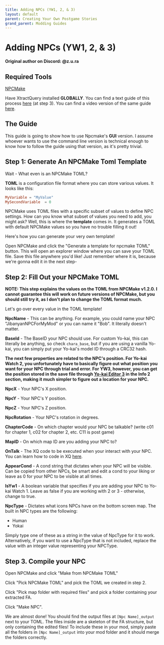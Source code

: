 ```yaml
---
title: Adding NPCs (YW1, 2, & 3)
layout: default
parent: Creating Your Own Postgame Stories
grand_parent: Modding Guides
---
```


# Adding NPCs (YW1, 2, & 3)

**Original author on Discord: @z.u.ra**

## Required Tools

[NPCMake](https://github.com/SuperTavor/NPCMake)

Have XtractQuery installed **GLOBALLY**. You can find a text guide of this process [here](/modding-guides/xq-editing/g1.html) (at step 3). You can find a video version of the same guide [here](https://www.youtube.com/watch?v=30hn6VrURUs).

## The Guide

This guide is going to show how to use Npcmake's **GUI** version. I assume whoever wants to use the command line version is technical enough to know how to follow the guide using that version, as it's pretty trivial.

## Step 1: Generate An NPCMake Toml Template

Wait - What even is an NPCMake TOML?

**TOML** is a configuration file format where you can store various values. It looks like this:

```toml
MyVariable = "MyValue"
MySecondVariable  = 0
```
NPCMake uses TOML files with a specific subset of values to define NPC settings. How can you know what subset of values you need to add, you might ask? Well, this is where the **template** comes in. It generates a TOML with default NPCMake values so you have no trouble filling it out!

Here's how you can generate your very own template!

Open NPCMake and click the "Generate a template for npcmake TOML" button. This will open an explorer window where you can save your TOML file. Save this file anywhere you'd like! Just remember where it is, because we're gonna edit it in the next step-

## Step 2: Fill Out your NPCMake TOML

**NOTE: This step explains the values on the TOML from NPCMake v1.2.0. I cannot guarantee this will work on future versions of NPCMake, but you should still try it, as I don't plan to change the TOML format much.**

Let's go over every value in the TOML template!

**NpcName** - This can be anything. For example, you could name your NPC "JibanyanNPCForMyMod" or you can name it "Bob". It literally doesn't matter.

**BaseId** - The BaseID your NPC should use. For custom Yo-kai, this can literally be anything, so check `chara_base`, but if you are using a vanilla Yo-kai, you can simply put your Yo-kai's model ID through a CRC32 hash.

**The next few properties are related to the NPC's position. For Yo-kai Watch 2, you unfortunately have to basically figure out what position you want for your NPC through trial and error. For YW3, however, you can get the position stored in the save file through [Yo-kai Editor 3](https://gbatemp.net/attachments/yo-kai-editor-3-rar.153374/) in the Info 2 section, making it much simpler to figure out a location for your NPC.**

**NpcX** - Your NPC's X position.

**NpcY** - Your NPC's Y position.

**NpcZ** - Your NPC's Z position.

**NpcRotation** - Your NPC's rotation in degrees.

**ChapterCode** - On which chapter would your NPC be talkable? (write c01 for chapter 1, c02 for chapter 2, etc. C11 is post game)

**MapID** - On which map ID are you adding your NPC to?

**OnTalk** - The XQ code to be executed when your interact with your NPC. You can learn how to code in XQ [here](/modding-guides/xq-editing.html).

**AppearCond** - A cond string that dictates when your NPC will be visible. Can be copied from other NPCs, be smart and edit a cond to your liking or leave as 0 for your NPC to be visible at all times.

**IsYw1** - A boolean variable that specifies if you are adding your NPC to Yo-kai Watch 1. Leave as false if you are working with 2 or 3 - otherwise, change to true.

**NpcType** - Dictates what icons NPCs have on the bottom screen map. The built in NPC types are the following:
* Human
* Yokai

Simply type one of these as a string in the value of NpcType for it to work. Alternatively, if you want to use a NpcType that is not included, replace the value with an integer value representing your NPCType.

## Step 3. Compile your NPC

Open NPCMake and click "Make from NPCMake TOML"

Click "Pick NPCMake TOML" and pick the TOML we created in step 2.

Click "Pick map folder with required files" and pick a folder containing your extracted FA.

Click "Make NPC".

We are almost done! You should find the output files at `[Npc Name]_output` next to your TOML. The files inside are a skeleton of the FA structure, but only containing the edited files! To include these in your mod, simply paste all the folders in `[Npc Name]_output` into your mod folder and it should merge the folders correctly.
